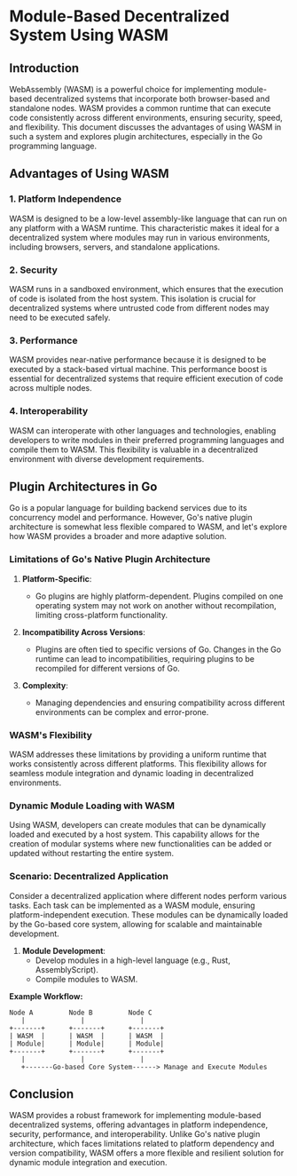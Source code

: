 # Module-Based Decentralized System Using WASM

## Introduction

WebAssembly (WASM) is a powerful choice for implementing module-based decentralized systems that incorporate both browser-based and standalone nodes. WASM provides a common runtime that can execute code consistently across different environments, ensuring security, speed, and flexibility. This document discusses the advantages of using WASM in such a system and explores plugin architectures, especially in the Go programming language.

## Advantages of Using WASM

### 1. Platform Independence

WASM is designed to be a low-level assembly-like language that can run on any platform with a WASM runtime. This characteristic makes it ideal for a decentralized system where modules may run in various environments, including browsers, servers, and standalone applications.

### 2. Security

WASM runs in a sandboxed environment, which ensures that the execution of code is isolated from the host system. This isolation is crucial for decentralized systems where untrusted code from different nodes may need to be executed safely.

### 3. Performance

WASM provides near-native performance because it is designed to be executed by a stack-based virtual machine. This performance boost is essential for decentralized systems that require efficient execution of code across multiple nodes.

### 4. Interoperability

WASM can interoperate with other languages and technologies, enabling developers to write modules in their preferred programming languages and compile them to WASM. This flexibility is valuable in a decentralized environment with diverse development requirements.

## Plugin Architectures in Go

Go is a popular language for building backend services due to its concurrency model and performance. However, Go's native plugin architecture is somewhat less flexible compared to WASM, and let's explore how WASM provides a broader and more adaptive solution.

### Limitations of Go's Native Plugin Architecture

1. **Platform-Specific**:
   - Go plugins are highly platform-dependent. Plugins compiled on one operating system may not work on another without recompilation, limiting cross-platform functionality.

2. **Incompatibility Across Versions**:
   - Plugins are often tied to specific versions of Go. Changes in the Go runtime can lead to incompatibilities, requiring plugins to be recompiled for different versions of Go.

3. **Complexity**:
   - Managing dependencies and ensuring compatibility across different environments can be complex and error-prone.

### WASM's Flexibility

WASM addresses these limitations by providing a uniform runtime that works consistently across different platforms. This flexibility allows for seamless module integration and dynamic loading in decentralized environments.

### Dynamic Module Loading with WASM

Using WASM, developers can create modules that can be dynamically loaded and executed by a host system. This capability allows for the creation of modular systems where new functionalities can be added or updated without restarting the entire system.

### Scenario: Decentralized Application

Consider a decentralized application where different nodes perform various tasks. Each task can be implemented as a WASM module, ensuring platform-independent execution. These modules can be dynamically loaded by the Go-based core system, allowing for scalable and maintainable development.

1. **Module Development**:
   - Develop modules in a high-level language (e.g., Rust, AssemblyScript).
   - Compile modules to WASM.

**Example Workflow:**

```plaintext
Node A         Node B         Node C
   |              |              |
+-------+      +-------+      +-------+
| WASM  |      | WASM  |      | WASM  |
| Module|      | Module|      | Module|
+-------+      +-------+      +-------+
   |              |              |
   +-------Go-based Core System------> Manage and Execute Modules
```

## Conclusion

WASM provides a robust framework for implementing module-based decentralized systems, offering advantages in platform independence, security, performance, and interoperability. Unlike Go's native plugin architecture, which faces limitations related to platform dependency and version compatibility, WASM offers a more flexible and resilient solution for dynamic module integration and execution.

